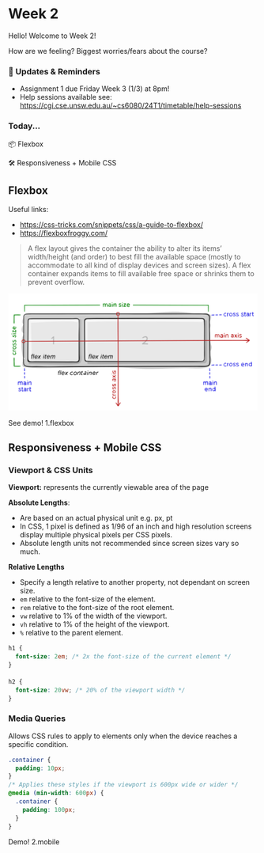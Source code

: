 # Week 2

Hello! Welcome to Week 2!

How are we feeling? Biggest worries/fears about the course?

### 📢 Updates & Reminders

- Assignment 1 due Friday Week 3 (1/3) at 8pm!
- Help sessions available see: https://cgi.cse.unsw.edu.au/~cs6080/24T1/timetable/help-sessions

### Today...

📦 Flexbox

🛠️ Responsiveness + Mobile CSS

## Flexbox

Useful links:

- https://css-tricks.com/snippets/css/a-guide-to-flexbox/
- https://flexboxfroggy.com/

> A flex layout gives the container the ability to alter its items’ width/height (and order) to best fill the available space (mostly to accommodate to all kind of display devices and screen sizes). A flex container expands items to fill available free space or shrinks them to prevent overflow.

![flex](assets/flex.svg)

See demo! 1.flexbox

## Responsiveness + Mobile CSS

### Viewport & CSS Units

**Viewport:** represents the currently viewable area of the page

**Absolute Lengths**:

- Are based on an actual physical unit e.g. px, pt
- In CSS, 1 pixel is defined as 1/96 of an inch and high resolution screens display multiple
  physical pixels per CSS pixels.
- Absolute length units not recommended since screen sizes vary so much.

**Relative Lengths**

- Specify a length relative to another property, not dependant on screen size.
- `em` relative to the font-size of the element.
- `rem` relative to the font-size of the root element.
- `vw` relative to 1% of the width of the viewport.
- `vh` relative to 1% of the height of the viewport.
- `%` relative to the parent element.

```css
h1 {
  font-size: 2em; /* 2x the font-size of the current element */
}

h2 {
  font-size: 20vw; /* 20% of the viewport width */
}
```

### Media Queries

Allows CSS rules to apply to elements only when the device reaches a specific condition.

```css
.container {
  padding: 10px;
}
/* Applies these styles if the viewport is 600px wide or wider */
@media (min-width: 600px) {
  .container {
    padding: 100px;
  }
}
```

Demo! 2.mobile
